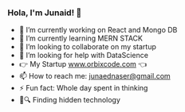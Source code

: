 ### Hola, I'm Junaid! 👋



- 🔭 I’m currently working on React and Mongo DB
- 🌱 I’m currently learning MERN STACK
- 👯 I’m looking to collaborate on my startup
- 🤔 I’m looking for help with DataScience
- 👉 My Startup www.orbixcode.com 👈 
- 📫 How to reach me: junaednaser@gmail.com
- ⚡ Fun fact: Whole day spent in thinking
- 🚀🔍 Finding hidden technology

